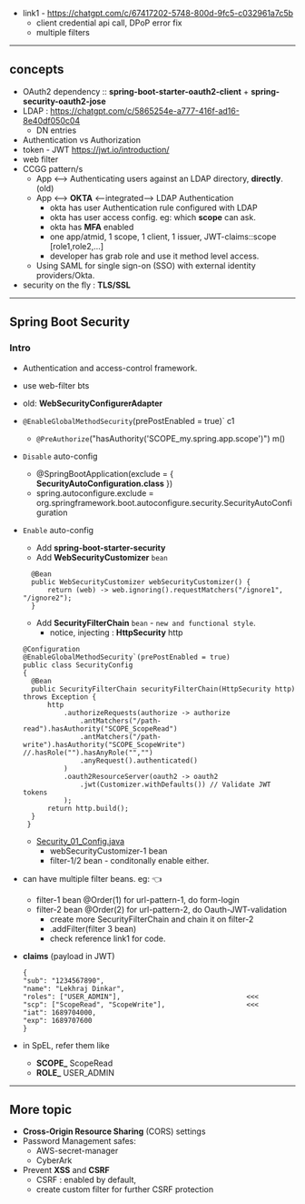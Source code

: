 - link1 - https://chatgpt.com/c/67417202-5748-800d-9fc5-c032961a7c5b 
  - client credential api call, DPoP error fix
  - multiple filters
--- 
## concepts
- OAuth2 dependency :: **spring-boot-starter-oauth2-client** + **spring-security-oauth2-jose**
- LDAP : https://chatgpt.com/c/5865254e-a777-416f-ad16-8e40df050c04 
  - DN entries
- Authentication vs Authorization
- token - JWT https://jwt.io/introduction/
- web filter
- CCGG pattern/s
  - App <--> Authenticating users against an LDAP directory, **directly**. (old)
  - App <--> **OKTA** <--integrated--> LDAP Authentication
    - okta has user Authentication rule configured with LDAP
    - okta has user access config. eg: which **scope** can ask. 
    - okta has **MFA** enabled
    - one app/atmid, 1 scope, 1 client, 1 issuer, JWT-claims::scope [role1,role2,...]
     - developer has grab role and use it method level access.
  - Using SAML for single sign-on (SSO) with external identity providers/Okta.
- security on the fly : **TLS/SSL**

---
## Spring Boot Security
### Intro
- Authentication and access-control framework.
- use web-filter bts
- old: **WebSecurityConfigurerAdapter**
- `@EnableGlobalMethodSecurity`(prePostEnabled = true)` c1
  - `@PreAuthorize`("hasAuthority('SCOPE_my.spring.app.scope')") m()
- `Disable` auto-config
    - @SpringBootApplication(exclude = { **SecurityAutoConfiguration.class** })
    - spring.autoconfigure.exclude = org.springframework.boot.autoconfigure.security.SecurityAutoConfiguration
- `Enable` auto-config
  - Add **spring-boot-starter-security**
  - Add **WebSecurityCustomizer** `bean`
  ```
    @Bean
    public WebSecurityCustomizer webSecurityCustomizer() {
        return (web) -> web.ignoring().requestMatchers("/ignore1", "/ignore2");
    }
  ```
  - Add  **SecurityFilterChain** `bean` - `new and functional style`.
    - notice, injecting : **HttpSecurity** http
 
  ```
  @Configuration
  @EnableGlobalMethodSecurity`(prePostEnabled = true)
  public class SecurityConfig 
  {
    @Bean
    public SecurityFilterChain securityFilterChain(HttpSecurity http) throws Exception {
        http
            .authorizeRequests(authorize -> authorize
                .antMatchers("/path-read").hasAuthority("SCOPE_ScopeRead")    
                .antMatchers("/path-write").hasAuthority("SCOPE_ScopeWrite") //.hasRole("").hasAnyRole("","")
                .anyRequest().authenticated()                         
            )
            .oauth2ResourceServer(oauth2 -> oauth2
                .jwt(Customizer.withDefaults()) // Validate JWT tokens
            );
        return http.build();
    }
   }
  ```
  - [Security_01_Config.java](..%2F..%2Fsrc%2Fmain%2Fjava%2Fcom%2Flekhraj%2Fjava%2Fspring%2FSB_99_RESTful_API%2Fconfiguration%2FSecurity_01_Config.java)
    - webSecurityCustomizer-1 bean 
    - filter-1/2 bean - conditonally enable either.
    
- can have multiple filter beans. eg: :point_left:
  - filter-1 bean  @Order(1)  for url-pattern-1, do form-login
  - filter-2 bean  @Order(2)  for url-pattern-2, do Oauth-JWT-validation 
    - create more SecurityFilterChain and chain it on filter-2
    - .addFilter(filter 3 bean)
    - check reference link1 for code.
  
- **claims** (payload in JWT)
    ```
    {
    "sub": "1234567890",
    "name": "Lekhraj Dinkar",
    "roles": ["USER_ADMIN"],                               <<<
    "scp": ["ScopeRead", "ScopeWrite"],                    <<<
    "iat": 1689704000,
    "exp": 1689707600
    }
    ```
- in SpEL, refer them like
  - **SCOPE_** ScopeRead
  - **ROLE_** USER_ADMIN
---

## More topic
- **Cross-Origin Resource Sharing** (CORS) settings
- Password Management safes: 
  - AWS-secret-manager 
  - CyberArk
- Prevent **XSS** and **CSRF**
  - CSRF : enabled by default, 
  - create custom filter for further CSRF protection
   



